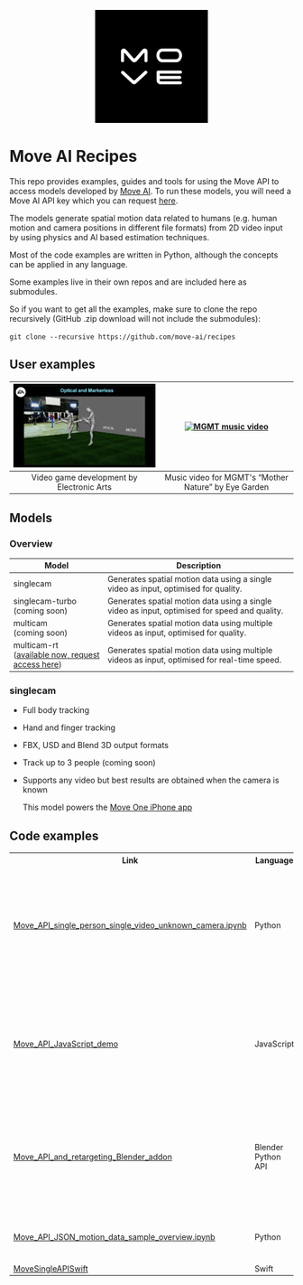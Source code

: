 <p align="center">
  <a href="https://move.ai">
    <img src="images/logo.jpeg" width="200px" alt="Move AI logo" />
  </a>
</p>

# Move AI Recipes
This repo provides examples, guides and tools for using the Move API to 
access models developed by [Move AI](https://move.ai). To run these models, you will need a Move AI API key which you 
can request [here](https://www.move.ai/api).

The models generate spatial motion data related to humans (e.g. human motion and camera positions in different file 
formats) from 2D video input by using physics and AI based estimation techniques.

Most of the code examples are written in Python, although the concepts can be applied in any language.

Some examples live in their own repos and are included here as submodules.

So if you want to get all the examples, make sure to clone the repo recursively (GitHub .zip download will not include the submodules):

`git clone --recursive https://github.com/move-ai/recipes`

## User examples

| [<img src="images/ea.png" width="400px" alt="Move AI logo">](https://www.youtube.com/watch?v=z0aNKvZR8Tk&t=139s) | [<img src="images/mgmt.png" width="400px" alt="MGMT music video">](https://www.youtube.com/watch?v=sDzIO5ahGE8) |
|:--:|:--:|
| Video game development by Electronic Arts | Music video for MGMT's “Mother Nature” by Eye Garden |

## Models
### Overview
| Model                                                                                                                | Description                                                                                   |
|----------------------------------------------------------------------------------------------------------------------|-----------------------------------------------------------------------------------------------|
| singlecam                                                                                                           | Generates spatial motion data using a single video as input, optimised for quality.           |
| singlecam-turbo <br/>(coming soon)                                                                                   | Generates spatial motion data using a single video as input, optimised for speed and quality. |
| multicam <br/>(coming soon)                                                                                         | Generates spatial motion data using multiple videos as input, optimised for quality.          |
| multicam-rt <br/>([available now, request access here](https://share-eu1.hsforms.com/1J1WzWmHUT_aXIlmv7-b3xwfk5ge)) | Generates spatial motion data using multiple videos as input, optimised for real-time speed.  |

### singlecam

* Full body tracking
* Hand and finger tracking
* FBX, USD and Blend 3D output formats
* Track up to 3 people (coming soon)
* Supports any video but best results are obtained when the camera is known

  This model powers the [Move One iPhone app](https://apps.apple.com/us/app/move-one/id6448635527)

## Code examples

<table>
  <tr>
    <th>Link</th>
    <th>Language</th>
    <th>Description</th>
  </tr>
  <tr>
    <td><a href="examples/Move_API_single_person_single_video_unknown_camera.ipynb">Move_API_single_person_single_video_unknown_camera.ipynb</a></td>
    <td>Python</td>
    <td>Generate 3D animation data of a single person from a single video from an unknown camera</td>
  </tr>
  <tr>
    <td><a href="https://github.com/move-ai/Move_API_JavaScript_demo">Move_API_JavaScript_demo</a></td>
    <td>JavaScript</td>
    <td>Generate 3D animation data of a single person from a single video from an unknown camera</td>
  </tr>
  <tr>
    <td><a href="https://github.com/move-ai/Move_API_and_retargeting_Blender_addon">Move_API_and_retargeting_Blender_addon</a></td>
    <td>Blender Python API</td>
    <td>Move.ai API integrated into Blender via an add-on. Additional features: retargeting, scene import, rendering</td>
  </tr>
  <tr>
    <td><a href="examples/Move_API_ JSON_motion_data_sample_overview.ipynb">Move_API_JSON_motion_data_sample_overview.ipynb</a></td>
    <td>Python</td>
    <td>Explore and analyse the .JSON motion data output</td>
  </tr>
  <tr>
    <td><a href="https://github.com/move-ai/MoveSingleAPISwift">MoveSingleAPISwift</a></td>
    <td>Swift</td>
    <td>Swift SDK</td>
  </tr>
</table>
